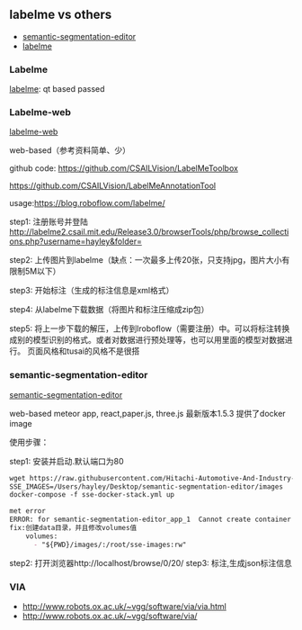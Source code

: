 ## labelme vs others
- [semantic-segmentation-editor](https://github.com/Hitachi-Automotive-And-Industry-Lab/semantic-segmentation-editor)
- [labelme](https://github.com/wkentaro/labelme)

### Labelme

[labelme](https://github.com/wkentaro/labelme): qt based passed 

### Labelme-web 
[labelme-web](http://labelme.csail.mit.edu/Release3.0/)

web-based（参考资料简单、少）

github code: https://github.com/CSAILVision/LabelMeToolbox

https://github.com/CSAILVision/LabelMeAnnotationTool

usage:https://blog.roboflow.com/labelme/

step1: 注册账号并登陆 http://labelme2.csail.mit.edu/Release3.0/browserTools/php/browse_collections.php?username=hayley&folder=

step2: 上传图片到labelme（缺点：一次最多上传20张，只支持jpg，图片大小有限制5M以下） 

step3: 开始标注（生成的标注信息是xml格式）

step4: 从labelme下载数据（将图片和标注压缩成zip包）

step5: 将上一步下载的解压，上传到lroboflow（需要注册）中。可以将标注转换成别的模型识别的格式。或者对数据进行预处理等，也可以用里面的模型对数据进行。
页面风格和tusai的风格不是很搭


### semantic-segmentation-editor
[semantic-segmentation-editor](https://github.com/Hitachi-Automotive-And-Industry-Lab/semantic-segmentation-editor)

web-based
meteor app, react,paper.js, three.js
最新版本1.5.3 提供了docker image 

使用步骤：

step1: 安装并启动.默认端口为80
```markdown
wget https://raw.githubusercontent.com/Hitachi-Automotive-And-Industry-Lab/semantic-segmentation-editor/master/sse-docker-stack.yml
SSE_IMAGES=/Users/hayley/Desktop/semantic-segmentation-editor/images 
docker-compose -f sse-docker-stack.yml up

met error
ERROR: for semantic-segmentation-editor_app_1  Cannot create container for service app: create .: volume name is too short, names should be at least two alphanumeric characters
fix:创建data目录，并且修改volumes值
    volumes:
      - "${PWD}/images/:/root/sse-images:rw"

```
step2: 打开浏览器http://localhost/browse/0/20/
step3: 标注,生成json标注信息

### VIA
 - http://www.robots.ox.ac.uk/~vgg/software/via/via.html
 - http://www.robots.ox.ac.uk/~vgg/software/via/